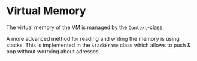 # Virtual Memory

The virtual memory of the VM is managed by the `Context`-class.

A more advanced method for reading and writing the memory is using stacks.
This is implemented in the `StackFrame` class which allows to push & pop without worrying about adresses.


